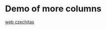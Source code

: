 # Demo of more columns

<a href="http://www.lentiamo.se/">web czechitas</a>

<div class="c-row">
	<pre class="c-col-third xfragment c-text-large" contenteditable data-fragment-index="2"><code class='sample' sample='sample.css#A'></code></pre>
	<pre class="c-col-third c-col-two xfragment c-text-large" contenteditable data-fragment-index="2"><code class='sample' sample='sample.css#A'></code></pre>
</div>
<div class="c-row">
	<pre class="c-col-third c-col-two xfragment c-text-large" contenteditable data-fragment-index="2"><code class='sample' sample='sample.css#A'></code></pre>
	<pre class="c-col-third xfragment c-text-large" contenteditable data-fragment-index="2"><code class='sample' sample='sample.css#B'></code></pre>
</div>